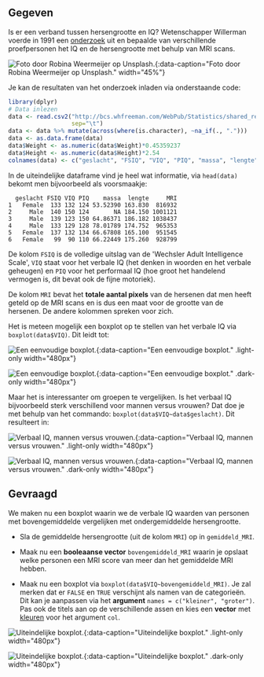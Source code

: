 ## Gegeven

Is er een verband tussen hersengrootte en IQ? Wetenschapper Willerman voerde in 1991 een <a href="http://bcs.whfreeman.com/WebPub/Statistics/shared_resources/EESEE/BrainSize/index.html" target="_blank">onderzoek</a> uit en bepaalde van verschillende proefpersonen het IQ en de hersengrootte met behulp van MRI scans.

![Foto door Robina Weermeijer op Unsplash.](media/robina-weermeijer.jpg "Foto door Robina Weermeijer op Unsplash."){:data-caption="Foto door Robina Weermeijer op Unsplash." width="45%"}

Je kan de resultaten van het onderzoek inladen via onderstaande code:

```R
library(dplyr)  
# Data inlezen
data <- read.csv2("http://bcs.whfreeman.com/WebPub/Statistics/shared_resources/EESEE/BrainSize/Data_Files/BRAINSZE.TXT",
                  sep="\t")
data <- data %>% mutate(across(where(is.character), ~na_if(., ".")))
data <- as.data.frame(data)
data$Weight <- as.numeric(data$Weight)*0.45359237
data$Height <- as.numeric(data$Height)*2.54
colnames(data) <- c("geslacht", "FSIQ", "VIQ", "PIQ", "massa", "lengte", "MRI")
```

In de uiteindelijke dataframe vind je heel wat informatie, via `head(data)` bekomt men bijvoorbeeld als voorsmaakje:

```
  geslacht FSIQ VIQ PIQ    massa  lengte     MRI
1   Female  133 132 124 53.52390 163.830  816932
2     Male  140 150 124       NA 184.150 1001121
3     Male  139 123 150 64.86371 186.182 1038437
4     Male  133 129 128 78.01789 174.752  965353
5   Female  137 132 134 66.67808 165.100  951545
6   Female   99  90 110 66.22449 175.260  928799
```

De kolom `FSIQ` is de volledige uitslag van de 'Wechsler Adult Intelligence Scale', `VIQ` staat voor het verbale IQ (het denken in woorden en het verbale geheugen) en `PIQ` voor het performaal IQ (hoe groot het handelend vermogen is, dit bevat ook de fijne motoriek).

De kolom `MRI` bevat het **totale aantal pixels** van de hersenen dat men heeft geteld op de MRI scans en is dus een maat voor de grootte van de hersenen. De andere kolommen spreken voor zich.

Het is meteen mogelijk een boxplot op te stellen van het verbale IQ via `boxplot(data$VIQ)`. Dit leidt tot:

![Een eenvoudige boxplot.](media/plot_simple.png "Een eenvoudige boxplot."){:data-caption="Een eenvoudige boxplot." .light-only width="480px"}

![Een eenvoudige boxplot.](media/plot_dark_simple.png "Een eenvoudige boxplot."){:data-caption="Een eenvoudige boxplot." .dark-only width="480px"}

Maar het is interessanter om groepen te vergelijken. Is het verbaal IQ bijvoorbeeld sterk verschillend voor mannen versus vrouwen? Dat doe je met behulp van het commando: `boxplot(data$VIQ~data$geslacht)`. Dit resulteert in:

![Verbaal IQ, mannen versus vrouwen.](media/plot_geslacht.png "Verbaal IQ, mannen versus vrouwen."){:data-caption="Verbaal IQ, mannen versus vrouwen." .light-only width="480px"}

![Verbaal IQ, mannen versus vrouwen.](media/plot_dark_geslacht.png "Verbaal IQ, mannen versus vrouwen."){:data-caption="Verbaal IQ, mannen versus vrouwen." .dark-only width="480px"}

## Gevraagd

We maken nu een boxplot waarin we de verbale IQ waarden van personen met bovengemiddelde vergelijken met ondergemiddelde hersengrootte.

- Sla de gemiddelde hersengrootte (uit de kolom `MRI`) op in `gemiddeld_MRI`.

- Maak nu een **booleaanse vector** `bovengemiddeld_MRI` waarin je opslaat welke personen een MRI score van meer dan het gemiddelde MRI hebben.

- Maak nu een boxplot via `boxplot(data$VIQ~bovengemiddeld_MRI)`. Je zal merken dat er `FALSE` en `TRUE` verschijnt als namen van de categorieën. Dit kan je aanpassen via het **argument** `names = c("kleiner", "groter")`. Pas ook de titels aan op de verschillende assen en kies een **vector** met <a href="https://r-charts.com/colors/" target="_blank">kleuren</a> voor het argument `col`.

![Uiteindelijke boxplot.](media/plot.png "Uiteindelijke boxplot."){:data-caption="Uiteindelijke boxplot." .light-only width="480px"}

![Uiteindelijke boxplot.](media/plot_dark.png "Uiteindelijke boxplot."){:data-caption="Uiteindelijke boxplot." .dark-only width="480px"}